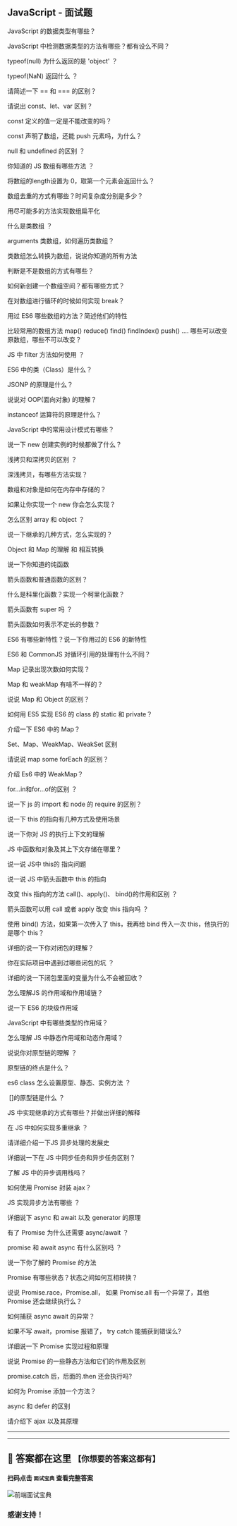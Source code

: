 ## JavaScript - 面试题

JavaScript 的数据类型有哪些？

JavaScript 中检测数据类型的方法有哪些？都有设么不同？

typeof(null) 为什么返回的是 'object' ？

typeof(NaN) 返回什么 ？

请简述一下 == 和 === 的区别？

请说出 const、let、var 区别？

const 定义的值一定是不能改变的吗？

const 声明了数组，还能 push 元素吗，为什么？

null 和 undefined 的区别 ？

你知道的 JS 数组有哪些方法 ？

将数组的length设置为 0，取第一个元素会返回什么？

数组去重的方式有哪些？时间复杂度分别是多少？

用尽可能多的方法实现数组扁平化

什么是类数组 ？

arguments 类数组，如何遍历类数组？

类数组怎么转换为数组，说说你知道的所有方法

判断是不是数组的方式有哪些？

如何新创建一个数组空间？都有哪些方式？

在对数组进行循环的时候如何实现 break？

用过 ES6 哪些数组的方法？简述他们的特性

比较常用的数组方法 map() reduce() find() findIndex() push() .... 哪些可以改变原数组，哪些不可以改变？

JS 中 filter 方法如何使用 ？

ES6 中的类（Class）是什么？

JSONP 的原理是什么？

说说对 OOP(面向对象) 的理解？

instanceof 运算符的原理是什么？

JavaScript 中的常用设计模式有哪些？

说一下 new 创建实例的时候都做了什么？

浅拷贝和深拷贝的区别 ？

深浅拷贝，有哪些方法实现？

数组和对象是如何在内存中存储的？

如果让你实现一个 new 你会怎么实现？

怎么区别 array 和 object ？

说一下继承的几种方式，怎么实现的？

Object 和 Map 的理解 和 相互转换

说一下你知道的纯函数

箭头函数和普通函数的区别？

什么是科里化函数？实现一个柯里化函数？

箭头函数有 super 吗 ？

箭头函数如何表示不定长的参数？

ES6 有哪些新特性？说一下你用过的 ES6 的新特性

ES6 和 CommonJS 对循环引用的处理有什么不同？

Map 记录出现次数如何实现？

Map 和 weakMap 有啥不一样的？

说说 Map 和 Object 的区别？

如何用 ES5 实现 ES6 的 class 的 static 和 private？

介绍一下 ES6 中的 Map？

Set、Map、WeakMap、WeakSet 区别

请说说 map some forEach 的区别？

介绍 Es6 中的 WeakMap？

for…in和for…of的区别 ？

说一下 js 的 import 和 node 的 require 的区别？

说一下 this 的指向有几种方式及使用场景

说一下你对 JS 的执行上下文的理解

JS 中函数和对象及其上下文存储在哪里？

说一说 JS中 this的 指向问题

说一说 JS 中箭头函数中 this 的指向

改变 this 指向的方法 call()、apply()、 bind()的作用和区别 ？

箭头函数可以用 call 或者 apply 改变 this 指向吗 ？

使用 bind() 方法，如果第一次传入了 this，我再给 bind 传入一次 this，他执行的是哪个 
this？

详细的说一下你对闭包的理解？

你在实际项目中遇到过哪些闭包的坑 ？

详细的说一下闭包里面的变量为什么不会被回收？

怎么理解JS 的作用域和作用域链？

说一下 ES6 的块级作用域

JavaScript 中有哪些类型的作用域？

怎么理解 JS 中静态作用域和动态作用域？

说说你对原型链的理解 ？

原型链的终点是什么？

es6 class 怎么设置原型、静态、实例方法 ？

 []的原型链是什么 ？

JS 中实现继承的方式有哪些？并做出详细的解释

在 JS 中如何实现多重继承 ？

请详细介绍一下JS 异步处理的发展史

详细说一下在 JS 中同步任务和异步任务区别？

了解 JS 中的异步调用栈吗？

如何使用 Promise 封装 ajax？

JS 实现异步方法有哪些 ？

详细说下 async 和 await 以及 generator 的原理

有了 Promise 为什么还需要 async/await ？

promise 和 await async 有什么区别吗 ？

说一下你了解的 Promise 的方法

Promise 有哪些状态？状态之间如何互相转换？

说说 Promise.race，Promise.all，
如果 Promise.all 有一个异常了，其他 Promise 还会继续执行么？

如何捕获 async await 的异常？

如果不写 await，promise 报错了， try catch 能捕获到错误么?

详细说一下 Promise 实现过程和原理

说说 Promise 的一些静态方法和它们的作用及区别

promise.catch 后，后面的.then 还会执行吗?

如何为 Promise 添加一个方法？

async 和 defer 的区别

请介绍下 ajax 以及其原理


---
---

## 🤝 答案都在这里 `【你想要的答案这都有】`
#### **扫码**点击 `面试宝典` 查看完整答案
![前端面试宝典](https://api.daan.smallsix.cn/static/static/daan-gzh-qr.jpg)
### 感谢支持！